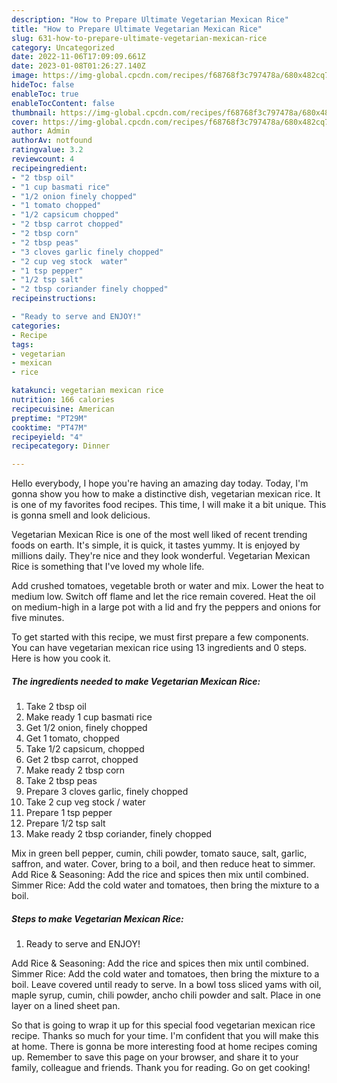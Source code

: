 ```yaml
---
description: "How to Prepare Ultimate Vegetarian Mexican Rice"
title: "How to Prepare Ultimate Vegetarian Mexican Rice"
slug: 631-how-to-prepare-ultimate-vegetarian-mexican-rice
category: Uncategorized
date: 2022-11-06T17:09:09.661Z
date: 2023-01-08T01:26:27.140Z
image: https://img-global.cpcdn.com/recipes/f68768f3c797478a/680x482cq70/vegetarian-mexican-rice-recipe-main-photo.jpg
hideToc: false
enableToc: true
enableTocContent: false
thumbnail: https://img-global.cpcdn.com/recipes/f68768f3c797478a/680x482cq70/vegetarian-mexican-rice-recipe-main-photo.jpg
cover: https://img-global.cpcdn.com/recipes/f68768f3c797478a/680x482cq70/vegetarian-mexican-rice-recipe-main-photo.jpg
author: Admin
authorAv: notfound
ratingvalue: 3.2
reviewcount: 4
recipeingredient:
- "2 tbsp oil"
- "1 cup basmati rice"
- "1/2 onion finely chopped"
- "1 tomato chopped"
- "1/2 capsicum chopped"
- "2 tbsp carrot chopped"
- "2 tbsp corn"
- "2 tbsp peas"
- "3 cloves garlic finely chopped"
- "2 cup veg stock  water"
- "1 tsp pepper"
- "1/2 tsp salt"
- "2 tbsp coriander finely chopped"
recipeinstructions:

- "Ready to serve and ENJOY!"
categories:
- Recipe
tags:
- vegetarian
- mexican
- rice

katakunci: vegetarian mexican rice 
nutrition: 166 calories
recipecuisine: American
preptime: "PT29M"
cooktime: "PT47M"
recipeyield: "4"
recipecategory: Dinner

---
```



Hello everybody, I hope you're having an amazing day today. Today, I'm gonna show you how to make a distinctive dish, vegetarian mexican rice. It is one of my favorites food recipes. This time, I will make it a bit unique. This is gonna smell and look delicious.

Vegetarian Mexican Rice is one of the most well liked of recent trending foods on earth. It's simple, it is quick, it tastes yummy. It is enjoyed by millions daily. They're nice and they look wonderful. Vegetarian Mexican Rice is something that I've loved my whole life.

Add crushed tomatoes, vegetable broth or water and mix. Lower the heat to medium low. Switch off flame and let the rice remain covered. Heat the oil on medium-high in a large pot with a lid and fry the peppers and onions for five minutes.


To get started with this recipe, we must first prepare a few components. You can have vegetarian mexican rice using 13 ingredients and 0 steps. Here is how you cook it.

<!--inarticleads1-->

##### The ingredients needed to make Vegetarian Mexican Rice:

1. Take 2 tbsp oil
1. Make ready 1 cup basmati rice
1. Get 1/2 onion, finely chopped
1. Get 1 tomato, chopped
1. Take 1/2 capsicum, chopped
1. Get 2 tbsp carrot, chopped
1. Make ready 2 tbsp corn
1. Take 2 tbsp peas
1. Prepare 3 cloves garlic, finely chopped
1. Take 2 cup veg stock / water
1. Prepare 1 tsp pepper
1. Prepare 1/2 tsp salt
1. Make ready 2 tbsp coriander, finely chopped


Mix in green bell pepper, cumin, chili powder, tomato sauce, salt, garlic, saffron, and water. Cover, bring to a boil, and then reduce heat to simmer. Add Rice &amp; Seasoning: Add the rice and spices then mix until combined. Simmer Rice: Add the cold water and tomatoes, then bring the mixture to a boil. 

<!--inarticleads2-->

##### Steps to make Vegetarian Mexican Rice:


1. Ready to serve and ENJOY!

Add Rice &amp; Seasoning: Add the rice and spices then mix until combined. Simmer Rice: Add the cold water and tomatoes, then bring the mixture to a boil. Leave covered until ready to serve. In a bowl toss sliced yams with oil, maple syrup, cumin, chili powder, ancho chili powder and salt. Place in one layer on a lined sheet pan. 

So that is going to wrap it up for this special food vegetarian mexican rice recipe. Thanks so much for your time. I'm confident that you will make this at home. There is gonna be more interesting food at home recipes coming up. Remember to save this page on your browser, and share it to your family, colleague and friends. Thank you for reading. Go on get cooking!
